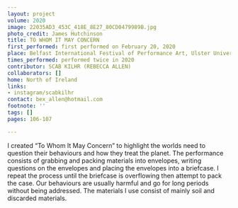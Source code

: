 ```yaml
---
layout: project
volume: 2020
image: 22035AD3_453C_418E_8E27_80CD0479989B.jpg
photo_credit: James Hutchinson
title: TO WHOM IT MAY CONCERN
first_performed: first performed on February 20, 2020
place: Belfast International Festival of Performance Art, Ulster University, Belfast
times_performed: performed twice in 2020
contributor: SCAB KILHR (REBECCA ALLEN)
collaborators: []
home: North of Ireland
links:
- instagram/scabkilhr
contact: bex_allen@hotmail.com
footnote: ''
tags: []
pages: 106-107

---
```


I created “To Whom It May Concern” to highlight the worlds need to question their behaviours and how they treat the planet. The performance consists of grabbing and packing materials into envelopes, writing questions on the envelopes and placing the envelopes into a briefcase. I repeat the process until the briefcase is overflowing then attempt to pack the case. Our behaviours are usually harmful and go for long periods without being addressed. The materials I use consist of mainly soil and discarded materials.
